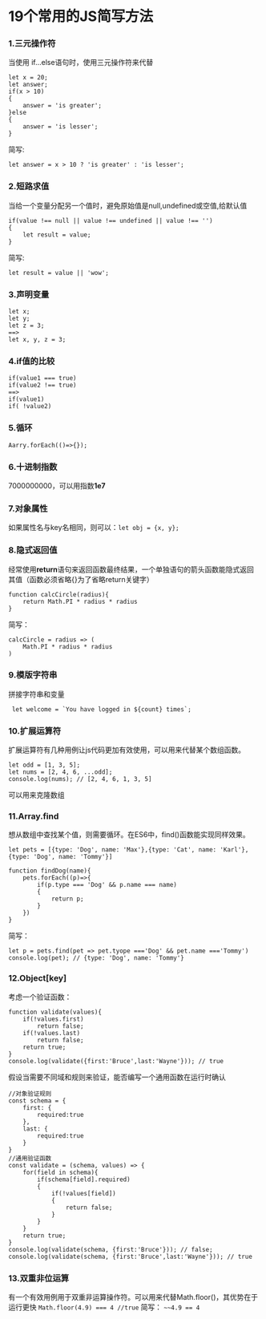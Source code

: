 # 19个常用的JS简写方法


### 1.三元操作符
当使用 if...else语句时，使用三元操作符来代替
```
let x = 20;
let answer;
if(x > 10)
{
    answer = 'is greater';
}else
{
    answer = 'is lesser';
}
```
简写:
```
let answer = x > 10 ? 'is greater' : 'is lesser';
```

### 2.短路求值
当给一个变量分配另一个值时，避免原始值是null,undefined或空值,给默认值
```
if(value !== null || value !== undefined || value !== '')
{
    let result = value;
}
```
简写:
```
let result = value || 'wow';
```

### 3.声明变量
```
let x;  
let y;
let z = 3;
==>
let x, y, z = 3;
```

### 4.if值的比较
```
if(value1 === true)
if(value2 !== true)
==>
if(value1)
if( !value2)
```

### 5.循环
`Aarry.forEach(()=>{});`

### 6.十进制指数
7000000000，可以用指数**1e7**

### 7.对象属性
如果属性名与key名相同，则可以：`let obj = {x, y};`

### 8.隐式返回值
经常使用**return**语句来返回函数最终结果，一个单独语句的箭头函数能隐式返回其值（函数必须省略{}为了省略return关键字）
```
function calcCircle(radius){
    return Math.PI * radius * radius
}
```
简写：
```
calcCircle = radius => (
    Math.PI * radius * radius
)
```

### 9.模版字符串
拼接字符串和变量
```
 let welcome = `You have logged in ${count} times`;
```

### 10.扩展运算符
扩展运算符有几种用例让js代码更加有效使用，可以用来代替某个数组函数。
```
let odd = [1, 3, 5];
let nums = [2, 4, 6, ...odd];
console.log(nums); // [2, 4, 6, 1, 3, 5]
```
可以用来克隆数组

### 11.Array.find
想从数组中查找某个值，则需要循环。在ES6中，find()函数能实现同样效果。
```
let pets = [{type: 'Dog', name: 'Max'},{type: 'Cat', name: 'Karl'},{type: 'Dog', name: 'Tommy'}]

function findDog(name){
    pets.forEach((p)=>{
        if(p.type === 'Dog' && p.name === name)
        {
            return p;
        }
    })
}
```
简写：
```
let p = pets.find(pet => pet.tyope ==='Dog' && pet.name ==='Tommy')
console.log(pet); // {type: 'Dog', name: 'Tommy'}
```

### 12.Object[key]
考虑一个验证函数：
```
function validate(values){
    if(!values.first)
        return false;
    if(!values.last)
        return false;
    return true;
}
console.log(validate({first:'Bruce',last:'Wayne'})); // true
```
假设当需要不同域和规则来验证，能否编写一个通用函数在运行时确认
```
//对象验证规则
const schema = {
    first: {
        required:true
    },
    last: {
        required:true
    }
}
//通用验证函数
const validate = (schema, values) => {
    for(field in schema){
        if(schema[field].required)
        {
            if(!values[field])
            {
                return false;
            }
        }
    }
    return true;
}
console.log(validate(schema, {first:'Bruce'})); // false;
console.log(validate(schema, {first:'Bruce',last:'Wayne'})); // true
```

### 13.双重非位运算
有一个有效用例用于双重非运算操作符。可以用来代替Math.floor()，其优势在于运行更快
`Math.floor(4.9) === 4 //true`
简写：
`~~4.9 == 4`